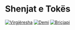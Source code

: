 <!DOCTYPE html>
<html lang="sq">
<head>
  <meta charset="UTF-8">
  <title>Shenjat e Tokës</title>
  <link rel="stylesheet" href="style.css">
</head>
<body>
  <div class="container">
    <h1>Shenjat e Tokës</h1>
    <div class="icons">
      <a href="virgo.html"><img src="virgo.jpeg" alt="Virgjëresha"></a>
      <a href="taurus.html"><img src="taurus.jpeg" alt="Demi"></a>
      <a href="capricorn.html"><img src="capricorn.jpeg" alt="Bricjapi"></a>
    </div>
  </div>
</body>
</html>
